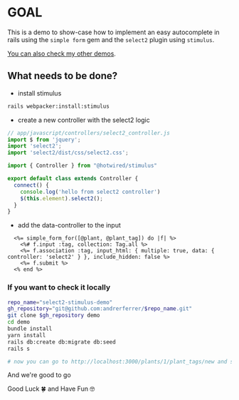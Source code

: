 # GOAL

This is a demo to show-case how to implement an easy autocomplete in rails using the `simple form` gem and the `select2` plugin using `stimulus`.

[You can also check my other demos](https://github.com/andrerferrer/dedemos/blob/master/README.md#ded%C3%A9mos).

## What needs to be done?

- install stimulus
```sh
rails webpacker:install:stimulus
```

- create a new controller with the select2 logic
```js
// app/javascript/controllers/select2_controller.js
import $ from 'jquery';
import 'select2';
import 'select2/dist/css/select2.css';

import { Controller } from "@hotwired/stimulus"

export default class extends Controller {
  connect() {
    console.log('hello from select2 controller')
    $(this.element).select2();
  }
}
```

- add the data-controller to the input
```erb
  <%= simple_form_for([@plant, @plant_tag]) do |f| %>
    <%# f.input :tag, collection: Tag.all %>
    <%= f.association :tag, input_html: { multiple: true, data: { controller: 'select2' } }, include_hidden: false %>
    <%= f.submit %>
  <% end %>
```

### If you want to check it locally
```sh
repo_name="select2-stimulus-demo"
gh_repository="git@github.com:andrerferrer/$repo_name.git"
git clone $gh_repository demo
cd demo
bundle install
yarn install
rails db:create db:migrate db:seed
rails s

# now you can go to http://localhost:3000/plants/1/plant_tags/new and see it in action
```

And we're good to go

Good Luck 🍀 and Have Fun 🤓
